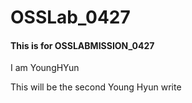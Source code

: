 # OSSLab_0427
#### This is for OSSLABMISSION_0427

I am YoungHYun

This will be the second Young Hyun write

